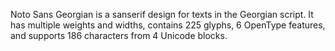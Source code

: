 Noto Sans Georgian is a sanserif design for texts in the Georgian script. It has multiple weights and widths, contains 225 glyphs, 6 OpenType features, and supports 186 characters from 4 Unicode blocks.